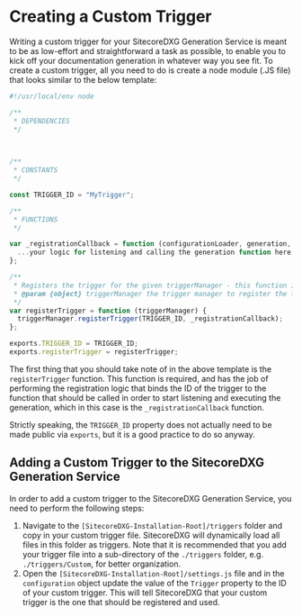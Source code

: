 # Creating a Custom Trigger

Writing a custom trigger for your SitecoreDXG Generation Service is meant to be as low-effort and straightforward a task as possible, to enable you to kick off your documentation generation in whatever way you see fit. To create a custom trigger, all you need to do is create a node module \(.JS file\) that looks similar to the below template:

```js
#!/usr/local/env node

/**
 * DEPENDENCIES
 */
 


/**
 * CONSTANTS
 */

const TRIGGER_ID = "MyTrigger";

/**
 * FUNCTIONS
 */

var _registrationCallback = function (configurationLoader, generation, logger) {
  ...your logic for listening and calling the generation function here...
};

/**
 * Registers the trigger for the given triggerManager - this function is required on all trigger modules
 * @param {object} triggerManager the trigger manager to register the trigger for
 */
var registerTrigger = function (triggerManager) {
  triggerManager.registerTrigger(TRIGGER_ID, _registrationCallback);
};

exports.TRIGGER_ID = TRIGGER_ID;
exports.registerTrigger = registerTrigger;
```

The first thing that you should take note of in the above template is the `registerTrigger` function. This function is required, and has the job of performing the registration logic that binds the ID of the trigger to the function that should be called in order to start listening and executing the generation, which in this case is the `_registrationCallback` function.

Strictly speaking, the `TRIGGER_ID` property does not actually need to be made public via `exports`, but it is a good practice to do so anyway.

## Adding a Custom Trigger to the SitecoreDXG Generation Service

In order to add a custom trigger to the SitecoreDXG Generation Service, you need to perform the following steps:

1. Navigate to the `[SitecoreDXG-Installation-Root]/triggers` folder and copy in your custom trigger file. SitecoreDXG will dynamically load all files in this folder as triggers. Note that it is recommended that you add your trigger file into a sub-directory of the `./triggers` folder, e.g. `./triggers/Custom`, for better organization.
2. Open the `[SitecoreDXG-Installation-Root]/settings.js` file and in the `configuration` object update the value of the `Trigger` property to the ID of your custom trigger. This will tell SitecoreDXG that your custom trigger is the one that should be registered and used. 



